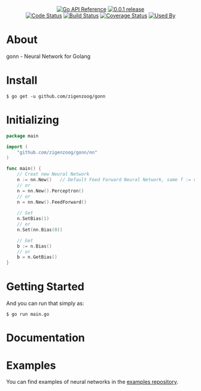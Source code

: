 <p style="text-align: center">
  <a href="https://pkg.go.dev/zigenzoog/gonn?tab=doc" title="Go API Reference" rel="nofollow"><img src="https://img.shields.io/badge/go-documentation-blue.svg?style=flat" alt="Go API Reference"></a>
  <a href="https://github.com/zigenzoog/gonn/releases/tag/v0.0.1" title="0.0.1 Release" rel="nofollow"><img src="https://img.shields.io/badge/version-0.0.1-blue.svg?style=flat" alt="0.0.1 release"></a>
  <br />
  <a href="https://goreportcard.com/report/zigenzoog/gonn"><img src="https://goreportcard.com/badge/zigenzoog/gonn" alt="Code Status" /></a>
  <a href="https://travis-ci.org/zigenzoog/gonn"><img src="https://travis-ci.org/zigenzoog/gonn.svg" alt="Build Status" /></a>
  <a href='https://coveralls.io/github/zigenzoog/gonn?branch=develop'><img src='https://coveralls.io/repos/github/zigenzoog/gonn/badge.svg?branch=develop' alt='Coverage Status' /></a>
  <a href='https://sourcegraph.com/github.com/zigenzoog/gonn?badge'><img src='https://sourcegraph.com/github.com/zigenzoog/gonn/-/badge.svg' alt='Used By' /></a>
</p>

# About
gonn - Neural Network for Golang

# Install

    $ go get -u github.com/zigenzoog/gonn

# Initializing

```go
package main

import (
    "github.com/zigenzoog/gonn/nn"
)

func main() {
    // Creat new Neural Network
    n := nn.New()   // Default Feed Forward Neural Network, same f := nn.New().FeedForward()
    // or
    n = nn.New().Perceptron()
    // or
    n = nn.New().FeedForward()
    
    // Set
    n.SetBias(1)
    // or
    n.Set(nn.Bias(0))

    // Get
    b := n.Bias()
    // or
    b = n.GetBias()
}
```

# Getting Started
And you can run that simply as:

    $ go run main.go

# Documentation


# Examples
You can find examples of neural networks in the [examples repository](https://github.com/zigenzoog/gonn-examples/).
